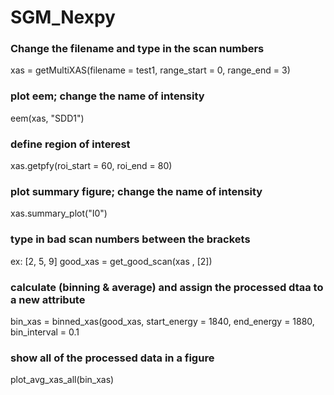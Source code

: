 # SGM_Nexpy

### Change the filename and type in the scan numbers
xas = getMultiXAS(filename = test1, range_start = 0, range_end = 3)

### plot eem; change the name of intensity
eem(xas, "SDD1")

### define region of interest
xas.getpfy(roi_start = 60, roi_end = 80)

### plot summary figure; change the name of intensity
xas.summary_plot("I0")

### type in bad scan numbers between the brackets
ex: [2, 5, 9]
good_xas = get_good_scan(xas , [2])

### calculate (binning & average) and assign the processed dtaa to a new attribute
bin_xas = binned_xas(good_xas, start_energy = 1840, end_energy = 1880, bin_interval = 0.1

### show all of the processed data in a figure
plot_avg_xas_all(bin_xas)
